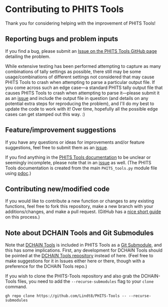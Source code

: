 # Contributing to PHITS Tools  
Thank you for considering helping with the improvement of PHITS Tools!

## Reporting bugs and problem inputs
If you find a bug, please submit an [Issue on the PHITS Tools GitHub page](https://github.com/Lindt8/PHITS-Tools/issues) detailing the problem.

While extensive testing has been performed attempting to capture as many combinations of tally settings as possible, there still may be some usage/combinations of different settings not considered that may cause PHITS Tools to crash when attempting to parse a particular output file.  If you come across such an edge case&mdash;a standard PHITS tally output file that causes PHITS Tools to crash when attempting to parse it&mdash;please submit it as an [issue](https://github.com/Lindt8/PHITS-Tools/issues) and include the output file in question (and details on any potential extra steps for reproducing the problem), and I'll do my best to update the code to work with it!  Over time, hopefully all the possible edge cases can get stamped out this way. :)

## Feature/improvement suggestions
If you have any questions or ideas for improvements and/or feature suggestions, feel free to submit them as an [issue](https://github.com/Lindt8/PHITS-Tools/issues).

If you find anything in the [PHITS Tools documentation](https://lindt8.github.io/PHITS-Tools/) to be unclear or seemingly incomplete, please note that in an [issue](https://github.com/Lindt8/PHITS-Tools/issues) as well. (The PHITS Tools documentation is created from the main `PHITS_tools.py` module file using [pdoc](https://github.com/pdoc3/pdoc).)


## Contributing new/modified code
If you would like to contribute a new function or changes to any existing functions, feel free to fork this repository, make a new branch with your additions/changes, and make a pull request.  (GitHub has a [nice short guide](https://docs.github.com/en/get-started/exploring-projects-on-github/contributing-to-a-project) on this process.)


## Note about DCHAIN Tools and Git Submodules
Note that [DCHAIN Tools](https://github.com/Lindt8/DCHAIN-Tools) is included in PHITS Tools as a [Git Submodule](https://gist.github.com/gitaarik/8735255), and this has some implications.  First, any development for DCHAIN Tools should be pointed at the [DCHAIN Tools repository](https://github.com/Lindt8/DCHAIN-Tools) instead of here.  (Feel free to make suggestions for it in Issues either here or there, though with a preference for the DCHAIN Tools repo.)

If you wish to clone the PHITS-Tools repository and also grab the DCHAIN-Tools files, you need to add the `--recurse-submodules` flag to your `clone` command. 

`gh repo clone https://github.com/Lindt8/PHITS-Tools -- --recurse-submodules`



<!--

## Testing, reporting issues, and contributing

I have extensively tested this module with a rather large number of PHITS output files with all sorts of different geometry settings, combinations of meshes, output options, and other settings to try to capture as a wide array of output files as I could (including the ~300 output files within the `phits/sample/` and `phits/recommendation/` directories included in the distributed PHITS release, which can be tested in an automated way with `test/test_PHITS_tools.py` in this repository, along with a large number of supplemental variations to really test every option I could think of), but there still may be some usage/combinations of different settings I had not considered that may cause PHITS Tools to crash when attempting to parse a particular output file.  If you come across such an edge case&mdash;a standard PHITS tally output file that causes PHITS Tools to crash when attempting to parse it&mdash;please submit it as an issue and include the output file in question and I'll do my best to update the code to work with it!  Over time, hopefully all the possible edge cases can get stamped out this way. :)

Likewise, if you have any questions or ideas for improvements / feature suggestions, feel free to submit them as an [issue](https://github.com/Lindt8/PHITS-Tools/issues).  If you would like to contribute a new function or changes to any existing functions, feel free to fork this repository, make a new branch with your additions/changes, and make a pull request.  (GitHub has a [nice short guide](https://docs.github.com/en/get-started/exploring-projects-on-github/contributing-to-a-project) on this process.)

/-->
